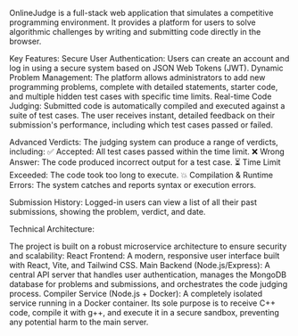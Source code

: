 OnlineJudge is a full-stack web application that simulates a competitive programming environment. It provides a platform for users to solve algorithmic challenges by writing and submitting code directly in the browser.

Key Features:
Secure User Authentication: Users can create an account and log in using a secure system based on JSON Web Tokens (JWT).
Dynamic Problem Management: The platform allows administrators to add new programming problems, complete with detailed statements, starter code, and multiple hidden test cases with specific time limits.
Real-time Code Judging: Submitted code is automatically compiled and executed against a suite of test cases. The user receives instant, detailed feedback on their submission's performance, including which test cases passed or failed.

Advanced Verdicts: The judging system can produce a range of verdicts, including:
✅ Accepted: All test cases passed within the time limit.
❌ Wrong Answer: The code produced incorrect output for a test case.
⏳ Time Limit Exceeded: The code took too long to execute.
💥 Compilation & Runtime Errors: The system catches and reports syntax or execution errors.

Submission History: Logged-in users can view a list of all their past submissions, showing the problem, verdict, and date.

Technical Architecture:

The project is built on a robust microservice architecture to ensure security and scalability:
React Frontend: A modern, responsive user interface built with React, Vite, and Tailwind CSS.
Main Backend (Node.js/Express): A central API server that handles user authentication, manages the MongoDB database for problems and submissions, and orchestrates the code judging process.
Compiler Service (Node.js + Docker): A completely isolated service running in a Docker container. Its sole purpose is to receive C++ code, compile it with g++, and execute it in a secure sandbox, preventing any potential harm to the main server.
